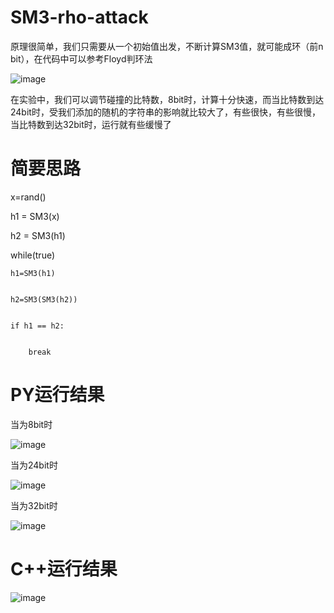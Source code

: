 # SM3-rho-attack
原理很简单，我们只需要从一个初始值出发，不断计算SM3值，就可能成环（前n bit），在代码中可以参考Floyd判环法


![image](https://user-images.githubusercontent.com/75195549/180798636-473eb919-4214-4648-b23f-630955c4fc2f.png)




在实验中，我们可以调节碰撞的比特数，8bit时，计算十分快速，而当比特数到达24bit时，受我们添加的随机的字符串的影响就比较大了，有些很快，有些很慢，当比特数到达32bit时，运行就有些缓慢了

# 简要思路
x=rand()


h1 = SM3(x)


h2 = SM3(h1)


while(true)


    h1=SM3(h1)
    
    
    h2=SM3(SM3(h2))
    
    
    if h1 == h2:
    
    
        break
        
        
        
        
        
# PY运行结果

当为8bit时


![image](https://user-images.githubusercontent.com/75195549/179913684-1daf638a-d713-4787-99d7-1a0ead4e6456.png)


当为24bit时


![image](https://user-images.githubusercontent.com/75195549/179913755-3a8ddf84-9df3-4a85-bcc6-d042b369cab4.png)




当为32bit时



![image](https://user-images.githubusercontent.com/75195549/179913847-d0e58925-c4b9-428d-adef-28dc7f8482b2.png)




# C++运行结果

![image](https://user-images.githubusercontent.com/75195549/180800968-10396aca-6bf7-4593-ad79-4d2d214c9e7b.png)



